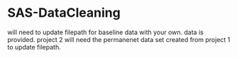 # SAS-DataCleaning

will need to update filepath for baseline data with your own. data is provided. 
project 2 will need the permanenet data set created from project 1 to update filepath. 
